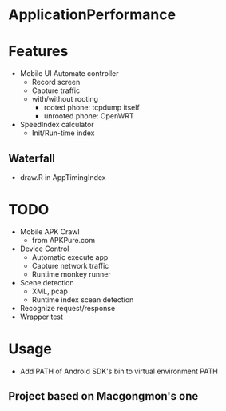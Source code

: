 # ApplicationPerformance

# Features
- Mobile UI Automate controller
  - Record screen
  - Capture traffic
  - with/without rooting
    - rooted phone: tcpdump itself
    - unrooted phone: OpenWRT
- SpeedIndex calculator
  - Init/Run-time index

## Waterfall
- draw.R in AppTimingIndex

# TODO
- Mobile APK Crawl
  - from APKPure.com
- Device Control
  - Automatic execute app
  - Capture network traffic
  - Runtime monkey runner
- Scene detection
  - XML, pcap 
  - Runtime index scean detection
- Recognize request/response
- Wrapper test

# Usage
- Add PATH of Android SDK's bin to virtual environment PATH

## Project based on Macgongmon's one
